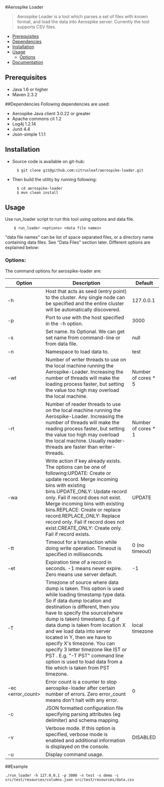 #Aerospike Loader
> Aerospike Loader is a tool which parses a set of files with known format, and load the data into Aerospike server. Currently the tool supports CSV files.

- [Prerequisites](#Prerequisites)
- [Dependencies](#Dependencies)
- [Installation](#Installation)
- [Usage](#Usage)
    * [Options](#Options)
- [Documentation](https://aerospike.atlassian.net/wiki/display/~jyoti/Documentation+for+Aerospike+Loader)


<a name="Prerequisites"></a>
## Prerequisites
* Java 1.6 or higher
* Maven 2.3.2

<a name="Dependencies"></a>
##Dependencies
Following dependencies are used:
* Aerospike Java client 3.0.22 or greater
* Apache commons cli 1.2
* Log4j 1.2.14
* Junit 4.4
* Json-simple 1.1.1

<a name="Installation"></a>
## Installation
* Source code is available on git-hub:

        $ git clone git@github.com:citrusleaf/aerospike-loader.git

* Then build the utility by running following:

        $ cd aerospike-loader
        $ mvn clean install

<a name="Usage"></a>
## Usage
Use run_loader script to run this tool using options and data file.  
    
        $ run_loader <options> <data file names>
"data file names" can be list of space separated files, or a directory name containing data files. See "Data Files" section later.
Different options are explained below:

<a name="Options"></a>
### Options:
The command options for aerospike-loader are:

| Option                    | Description                                                                                                                                                                                                                                                                                                                                                                                                                                                                                                        | Default             |
|---------------------------|--------------------------------------------------------------------------------------------------------------------------------------------------------------------------------------------------------------------------------------------------------------------------------------------------------------------------------------------------------------------------------------------------------------------------------------------------------------------------------------------------------------------|---------------------|
| -h <host>                 | Host that acts as seed (entry point) to the cluster. Any single node can be specified and the entire cluster will be automatically discovered.                                                                                                                                                                                                                                                                                                                                                                     | 127.0.0.1           |
| -p <port>                 | Port to use with the host specified in the -h option.                                                                                                                                                                                                                                                                                                                                                                                                                                                              | 3000                |
| -s <set>                  | Set name. Its Optional. We can get set name from command-line or from data file.                                                                                                                                                                                                                                                                                                                                                                                                                                   | null                |
| -n <namespace>            | Namespace to load data to.                                                                                                                                                                                                                                                                                                                                                                                                                                                                                         | test                |
| -wt <write-threads>       | Number of writer threads to use on the local machine running the Aerospike-Loader. Increasing the number of threads will make the loading process faster, but setting the value too high may overload the local machine.                                                                                                                                                                                                                                                                                           | Number of cores * 5 |
| -rt <read-threads>        | Number of reader threads to use on the local machine running the Aerospike-Loader. Increasing the number of threads will make the reading process faster, but setting the value too high may overload the local machine. Usually reader-threads are faster than writer-threads.                                                                                                                                                                                                                                    | Number of cores * 1 |
| -wa <write-action>        | Write action if key already exists. The options can be one of following:UPDATE: Create or update record. Merge incoming bins with existing bins.UPDATE_ONLY: Update record only. Fail if record does not exist. Merge incoming bins with existing bins.REPLACE: Create or replace record.REPLACE_ONLY: Replace record only. Fail if record does not exist.CREATE_ONLY: Create only.  Fail if record exists.                                                                                                        | UPDATE              |
| -tt <transaction-timeout> | Timeout for a transaction while doing write operation. Timeout is specified in milliseconds.                                                                                                                                                                                                                                                                                                                                                                                                                       | 0 (no timeout)      |
| -et<expiration-time>      | Expiration time of a record in seconds. -1 means never expire. Zero means use server default.                                                                                                                                                                                                                                                                                                                                                                                                                      | -1                  |
| -T <TimeZone>             | Timezone of source where data dump is taken. This option is used while loading timestamp type data. So if data dump location and destination is different, then you have to specify the source(where dump is taken) timestamp. E.g if data dump is taken from location X and we load data into server located in Y, then we have to specify X's timezone. You can specify 3 letter timezone like IST or PST . E.g. "-T PST" command line option is used to load data from a file which is taken from PST timezone. |  local timezone     |
| -ec <error_count>         | Error count is a counter to stop aerospike-loader after certain number of errors. Zero error_count means don't halt with any error.                                                                                                                                                                                                                                                                                                                                                                                | 0                   |
| -c <config>               | JSON formatted configuration file specifying parsing attributes (eg delimiter) and schema mapping.                                                                                                                                                                                                                                                                                                                                                                                                                 |                     |
| -v                        | Verbose mode.  If this option is specified, verbose mode is enabled and additional information is displayed on the console.                                                                                                                                                                                                                                                                                                                                                                                        | DISABLED            |
| -u                   | Display command usage.                                                                                                                                                                                                                                                                                                                                                                                                                                                                                             |                     |

	
##Example

	./run_loader -h 127.0.0.1 -p 3000 -n test -s demo -c src/test/resources/columns.json src/test/resources/data.csv
